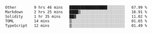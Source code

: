 <!--START_SECTION:waka-->

```txt
Other        9 hrs 46 mins   █████████████████░░░░░░░░   67.99 %
Markdown     2 hrs 25 mins   ████▒░░░░░░░░░░░░░░░░░░░░   16.91 %
Solidity     1 hr 35 mins    ██▓░░░░░░░░░░░░░░░░░░░░░░   11.02 %
TOML         14 mins         ▒░░░░░░░░░░░░░░░░░░░░░░░░   01.65 %
TypeScript   12 mins         ▒░░░░░░░░░░░░░░░░░░░░░░░░   01.49 %
```

<!--END_SECTION:waka-->
